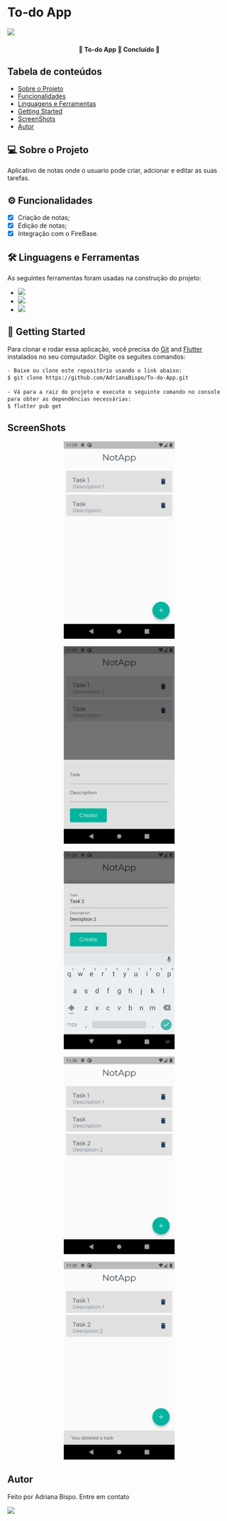  <h1>To-do App</h1>

<img src="http://img.shields.io/static/v1?label=STATUS&message=CONCLUIDO&color=GREEN&style=for-the-badge"/>

<h4 align="center"> 
	🚧  To-do App 🚀 Concluído  🚧
</h4> <!-- Status -->

<h2 id="sumario">Tabela de conteúdos</h2>
<ul>
    <li><a href="#sobre">Sobre o Projeto</a></li>
    <li><a href="#funcionalidade">Funcionalidades</a></li>
    <li><a href="#linguagem">Linguagens e Ferramentas</a></li>
    <li><a href="#started">Getting Started</a></li>
    <li><a href="#screenshot">ScreenShots</a></li>
    <li><a href='#autor'>Autor</a></li>
    <!--<li><a href=#licenca>Licença</a></li>-->
</ul>
<!-- final sumario -->

<h2 id='sobre'>💻 Sobre o Projeto</h2>

<p>
Aplicativo de notas onde o usuario pode criar, adcionar e editar as suas tarefas.
</p>
<!--final sobre -->

<h2 id='funcionalidade'>⚙️ Funcionalidades</h2>

- [X] Criação de notas;
- [X] Edição de notas;
- [X] Integração com o FireBase.

<!-- final funcionalidades -->
<h2 id='linguagem'>🛠 Linguagens e Ferramentas</h2>

<p>
As seguintes ferramentas foram usadas na construção do projeto:
</p>
<ul>
  <li><img src="https://img.shields.io/badge/Dart-0175C2?style=for-the-badge&logo=dart&logoColor=white">
  </li>
  <li><img src="https://img.shields.io/badge/Flutter-02569B?style=for-the-badge&logo=flutter&logoColor=white"></li>
    <li><img src="https://img.shields.io/badge/Firebase-F29D0C?style=for-the-badge&logo=firebase&logoColor=white"></li>
</ul>
<!-- final linguagens -->
<h2 id='started'>🚀 Getting Started</h2>

Para clonar e rodar essa aplicação, você precisa do [Git](https://git-scm.com) and [Flutter](https://docs.flutter.dev/get-started/install) instalados no seu computador. Digite os seguites comandos:

    - Baixe ou clone este repositório usando o link abaixo:
    $ git clone https://github.com/AdrianaBispo/To-do-App.git
    
    - Vá para a raiz do projeto e execute o seguinte comando no console para obter as dependências necessárias:
    $ flutter pub get
    
<h2 id="screenshot">ScreenShots</h2>

<p align="center"> 
  <img src="screenshot/todo_app_ (1).png" width="250px">
  </p>

    
<p align="center"> 
  <img src="screenshot/todo_app_ (2).png" width="250px"/>
</p>

<p align="center"> 
  <img src="screenshot/todo_app_ (3).png" width="250px"/>
</p>

<p align="center"> 
  <img src="screenshot/todo_app_ (4).png" width="250px"/>
</p>

<p align="center"> 
  <img src="screenshot/todo_app_ (5).png" width="250px"/>
</p>


<h2 id="autor">Autor</h2>

  <p>Feito por Adriana Bispo. Entre em contato</p>
  <a href="mailto:adriana.bispo283@gmail.com"><img src="https://img.shields.io/badge/Gmail-D14836?style=for-the-badge&logo=gmail&logoColor=white" target="_blank"></a>

<!--<h2 id='licenca'>Licença</h2>
Este projeto esta sobe a licença: 
</br></br> <img src="http://img.shields.io/static/v1?label=License&message=MIT&color=green&style=for-the-badge"/>-->

